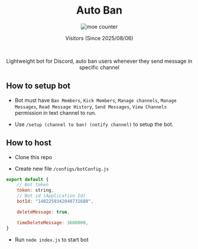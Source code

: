 <h1 align="center">
    Auto Ban
</h1>

<p align="center">
    <img src="https://count.getloli.com/@Auto-Ban?name=Auto-Ban&theme=gelbooru&padding=7&offset=0&align=center&scale=1&pixelated=1&darkmode=auto" alt="moe counter" />
    <p align="center"> Visitors (Since 2025/08/06) </p>
    <br>
    <p align="center"> Lightweight bot for Discord, auto ban users whenever they send message in specific channel </p>
</p>

## How to setup bot
 - Bot must have `Ban Members`, `Kick Members`, `Manage channels`, `Manage Messages`, `Read Message History`, `Send Messages`, `View Channels` permission in text channel to run.

 - Use `/setup (channel to ban) (notify channel)` to setup the bot.

## How to host
 - Clone this repo
  
 - Create new file `/configs/botConfig.js`

```javascript
export default {
    // Bot token
    token: string,
    // Bot id (Application Id)
    botId: "1402250342040731688",

    deleteMessage: true,

    timeDeleteMessage: 3600000,
}
```
 - Run `node index.js` to start bot
